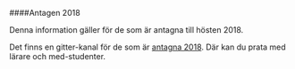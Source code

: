 ####Antagen 2018

Denna information gäller för de som är antagna till hösten 2018.

Det finns en gitter-kanal för de som är [antagna 2018](https://gitter.im/dbwebb-se/webprog18).  Där kan du prata med lärare och med-studenter.
